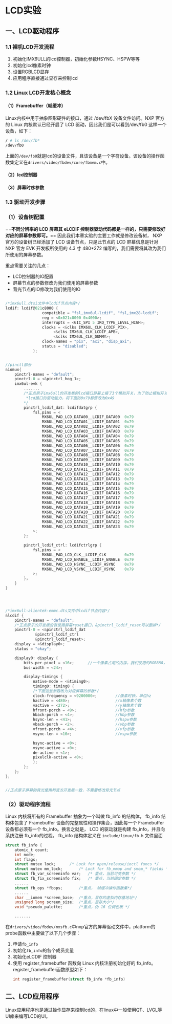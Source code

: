 # LCD实验

## 一、LCD驱动程序

### 1.1 裸机LCD开发流程
1. 初始化IMX6ULL的lcd控制器，初始化参数HSYNC、HSPW等等
2. 初始化lcd像素时钟
3. 设置RGBLCD显存
4. 应用程序直接通过显存来控制lcd

### 1.2 Linux LCD开发核心概念

#### （1）Framebuffer（帧缓冲）
Linux内核中用于抽象图形硬件的接口，通过 /dev/fbX 设备文件访问。NXP 官方的 Linux 内核默认已经开启了 LCD 驱动，因此我们是可以看到/dev/fb0 这样一个设备，如下：
```bash
/ # ls /dev/fb*
/dev/fb0
```
上面的`/dev/fb0`就是lcd的设备文件，且该设备是一个字符设备。该设备的操作函数集定义在`drivers/video/fbdev/core/fbmem.c`中。



#### （2）lcd控制器


#### （3）屏幕时序参数



### 1.3 驱动开发步骤

### （1）设备树配置
==**不同分辨率的 LCD 屏幕其 eLCDIF 控制器驱动代码都是一样的，只需要修改好对应的屏幕参数即可。**== 因此我们本章实验的主要工作就是修改设备树， NXP 官方的设备树已经添加了 LCD 设备节点，只是此节点的 LCD 屏幕信息是针对 NXP 官方 EVK 开发板所使用的 4.3 寸 480*272 编写的，我们需要将其改为我们所使用的屏幕参数。

重点需要关注的几点：
- LCD控制器的IO配置
- 屏幕节点的参数修改为我们使用的屏幕参数
- 背光节点的IO修改为我们使用的IO

```c#

/*imx6ull.dtsi文件中lcdif节点内容*/
lcdif: lcdif@021c8000 {
				compatible = "fsl,imx6ul-lcdif", "fsl,imx28-lcdif";     
				reg = <0x021c8000 0x4000>;
				interrupts = <GIC_SPI 5 IRQ_TYPE_LEVEL_HIGH>;
				clocks = <&clks IMX6UL_CLK_LCDIF_PIX>,
					 <&clks IMX6UL_CLK_LCDIF_APB>,
					 <&clks IMX6UL_CLK_DUMMY>;
				clock-names = "pix", "axi", "disp_axi";
				status = "disabled";
			};


//pinctl部分
&iomux{
    pinctrl-names = "default";
	pinctrl-0 = <&pinctrl_hog_1>;
	imx6ul-evk {
        .......
        /*正点原子imx6ull的开发板的lcd接口屏幕上接了3个模拟开关，为了防止模拟开关影响网络，这里需要降低
         *lcd接口的驱动能力，将下面的0x79都修改为0x49
        */
        pinctrl_lcdif_dat: lcdifdatgrp { 
			fsl,pins = <
				MX6UL_PAD_LCD_DATA00__LCDIF_DATA00  0x79
				MX6UL_PAD_LCD_DATA01__LCDIF_DATA01  0x79
				MX6UL_PAD_LCD_DATA02__LCDIF_DATA02  0x79
				MX6UL_PAD_LCD_DATA03__LCDIF_DATA03  0x79
				MX6UL_PAD_LCD_DATA04__LCDIF_DATA04  0x79
				MX6UL_PAD_LCD_DATA05__LCDIF_DATA05  0x79
				MX6UL_PAD_LCD_DATA06__LCDIF_DATA06  0x79
				MX6UL_PAD_LCD_DATA07__LCDIF_DATA07  0x79
				MX6UL_PAD_LCD_DATA08__LCDIF_DATA08  0x79
				MX6UL_PAD_LCD_DATA09__LCDIF_DATA09  0x79
				MX6UL_PAD_LCD_DATA10__LCDIF_DATA10  0x79
				MX6UL_PAD_LCD_DATA11__LCDIF_DATA11  0x79
				MX6UL_PAD_LCD_DATA12__LCDIF_DATA12  0x79
				MX6UL_PAD_LCD_DATA13__LCDIF_DATA13  0x79
				MX6UL_PAD_LCD_DATA14__LCDIF_DATA14  0x79
				MX6UL_PAD_LCD_DATA15__LCDIF_DATA15  0x79
				MX6UL_PAD_LCD_DATA16__LCDIF_DATA16  0x79
				MX6UL_PAD_LCD_DATA17__LCDIF_DATA17  0x79
				MX6UL_PAD_LCD_DATA18__LCDIF_DATA18  0x79
				MX6UL_PAD_LCD_DATA19__LCDIF_DATA19  0x79
				MX6UL_PAD_LCD_DATA20__LCDIF_DATA20  0x79
				MX6UL_PAD_LCD_DATA21__LCDIF_DATA21  0x79
				MX6UL_PAD_LCD_DATA22__LCDIF_DATA22  0x79
				MX6UL_PAD_LCD_DATA23__LCDIF_DATA23  0x79
			>;
		};

		pinctrl_lcdif_ctrl: lcdifctrlgrp {
			fsl,pins = <
				MX6UL_PAD_LCD_CLK__LCDIF_CLK	    0x79
				MX6UL_PAD_LCD_ENABLE__LCDIF_ENABLE  0x79
				MX6UL_PAD_LCD_HSYNC__LCDIF_HSYNC    0x79
				MX6UL_PAD_LCD_VSYNC__LCDIF_VSYNC    0x79
			>;
		};
    }
}




/*imx6ull-alientek-emmc.dts文件中lcdif节点内容*/
&lcdif {
	pinctrl-names = "default";
    /*正点原子的开发板没有使用屏幕reset接口，&pinctrl_lcdif_reset可以删掉*/
	pinctrl-0 = <&pinctrl_lcdif_dat
		     &pinctrl_lcdif_ctrl
		     &pinctrl_lcdif_reset>;
	display = <&display0>;
	status = "okay";

	display0: display {
		bits-per-pixel = <16>;      //一个像素占用的内存，我们使用的RGB888，所有这里要改为24bit
		bus-width = <24>;           

		display-timings {
			native-mode = <&timing0>;
			timing0: timing0 {
            /*下面这些参数改为对应屏幕的参数*/
			clock-frequency = <9200000>;        //像素时钟，单位hz
			hactive = <480>;                    //x轴像素个数
			vactive = <272>;                    //y轴像素个数
			hfront-porch = <8>;                 //hfp参数
			hback-porch = <4>;                  //hbp参数
			hsync-len = <41>;                   //hspw参数
			vback-porch = <2>;                  //vbp参数
			vfront-porch = <4>;                 //vfp参数
			vsync-len = <10>;                   //vspw参数

			hsync-active = <0>;
			vsync-active = <0>;
			de-active = <1>;
			pixelclk-active = <0>;
			};
		};
	};
};


//正点原子屏幕的背光使用和官方开发板一致，不需要修改背光节点

```

### （2）驱动程序流程
Linux 内核将所有的 Framebuffer 抽象为一个叫做 fb_info 的结构体， fb_info 结构体包含了 Framebuffer 设备的完整属性和操作集合，因此每一个 Framebuffer 设备都必须有一个 fb_info。换言之就是， LCD 的驱动就是构建 fb_info，并且向系统注册 fb_info的过程。 fb_info 结构体定义在 `include/linux/fb.h` 文件里面
```c
struct fb_info {
	atomic_t count;
	int node;
	int flags;
	struct mutex lock;		/* Lock for open/release/ioctl funcs */
	struct mutex mm_lock;		/* Lock for fb_mmap and smem_* fields */
	struct fb_var_screeninfo var;	/* 重点，当前可变参数 */   
	struct fb_fix_screeninfo fix;	/* 重点，当前固定参数 */
    ......
    struct fb_ops *fbops;       /*重点， 帧缓冲操作函数集*/
    ......
    char __iomem *screen_base;	/*重点，显存的虚拟内存基地址*/
    unsigned long screen_size;	/*重点，显存大小*/ 
    void *pseudo_palette;       /*重点，伪 16 位调色板 */

    .......
```

在`drivers/video/fbdev/mxsfb.c`中nxp官方的屏幕驱动文件中，platform的probe函数中主要做了以下几个步骤：

1. 申请`fb_info`
2. 初始化`fb_info`的各个成员变量
3. 初始化eLCDIF 控制器
4. 使用 register_framebuffer 函数向 Linux 内核注册初始化好的 fb_info。register_framebuffer函数原型如下：
   ```c
   int register_framebuffer(struct fb_info *fb_info)
   ```



## 二、LCD应用程序
Linux应用程序也是通过操作显存来控制lcd的，在linux中一般使用QT、LVGL等UI库来编写LCD的UI。